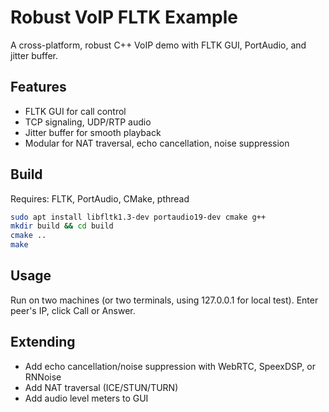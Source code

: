 # Robust VoIP FLTK Example

A cross-platform, robust C++ VoIP demo with FLTK GUI, PortAudio, and jitter buffer.

## Features

- FLTK GUI for call control
- TCP signaling, UDP/RTP audio
- Jitter buffer for smooth playback
- Modular for NAT traversal, echo cancellation, noise suppression

## Build

Requires: FLTK, PortAudio, CMake, pthread

```sh
sudo apt install libfltk1.3-dev portaudio19-dev cmake g++
mkdir build && cd build
cmake ..
make
```

## Usage

Run on two machines (or two terminals, using 127.0.0.1 for local test). Enter peer's IP, click Call or Answer.

## Extending

- Add echo cancellation/noise suppression with WebRTC, SpeexDSP, or RNNoise
- Add NAT traversal (ICE/STUN/TURN)
- Add audio level meters to GUI